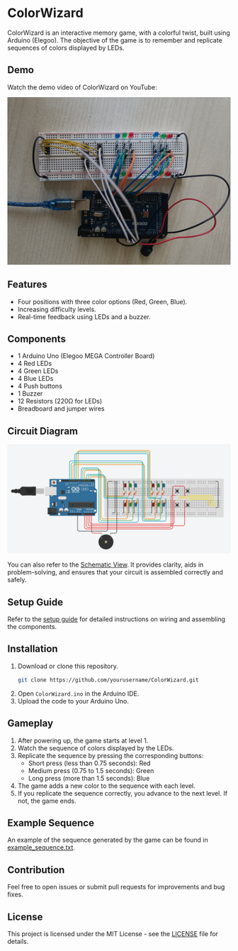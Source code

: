 # ColorWizard

ColorWizard is an interactive memory game, with a colorful twist, built using Arduino (Elegoo). The objective of the game is to remember and replicate sequences of colors displayed by LEDs.

## Demo

Watch the demo video of ColorWizard on YouTube:

[![ColorWizard Demo](images/view_above.jpg)](https://www.youtube.com/watch?v=EEwhJd93c-o)

## Features
- Four positions with three color options (Red, Green, Blue).
- Increasing difficulty levels.
- Real-time feedback using LEDs and a buzzer.

## Components
- 1 Arduino Uno (Elegoo MEGA Controller Board)
- 4 Red LEDs
- 4 Green LEDs
- 4 Blue LEDs
- 4 Push buttons
- 1 Buzzer
- 12 Resistors (220Ω for LEDs)
- Breadboard and jumper wires

## Circuit Diagram
![Wiring Diagram](docs/wiring_diagram.png)

You can also refer to the [Schematic View](docs/schematic_view.pdf). It provides clarity, aids in problem-solving, and ensures that your circuit is assembled correctly and safely.

## Setup Guide
Refer to the [setup guide](docs/setup_guide.md) for detailed instructions on wiring and assembling the components.

## Installation
1. Download or clone this repository.
    ```bash
    git clone https://github.com/yourusername/ColorWizard.git
    ```
2. Open `ColorWizard.ino` in the Arduino IDE.
3. Upload the code to your Arduino Uno.

## Gameplay
1. After powering up, the game starts at level 1.
2. Watch the sequence of colors displayed by the LEDs.
3. Replicate the sequence by pressing the corresponding buttons:
   - Short press (less than 0.75 seconds): Red
   - Medium press (0.75 to 1.5 seconds): Green
   - Long press (more than 1.5 seconds): Blue
4. The game adds a new color to the sequence with each level.
5. If you replicate the sequence correctly, you advance to the next level. If not, the game ends.

## Example Sequence
An example of the sequence generated by the game can be found in [example_sequence.txt](examples/example_sequence.txt).

## Contribution
Feel free to open issues or submit pull requests for improvements and bug fixes.

## License
This project is licensed under the MIT License - see the [LICENSE](LICENSE.txt) file for details.
